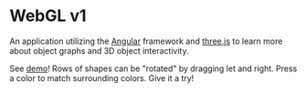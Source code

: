 # WebGL v1

An application utilizing the [Angular](https://angular.io/) framework and [three.js](https://threejs.org/) to learn more about object graphs and 3D object interactivity.

See [demo](https://daveteply.github.io/webgl-v1?v=15)! Rows of shapes can be "rotated" by dragging let and right. Press a color to match surrounding colors. Give it a try!
